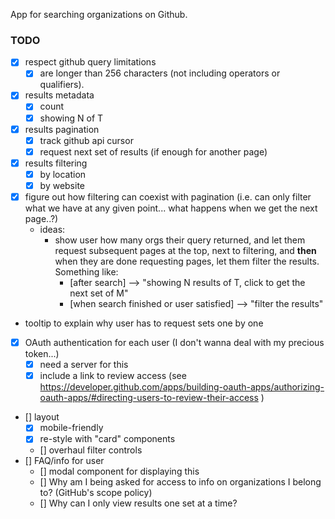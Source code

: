 App for searching organizations on Github.

### TODO
- [x] respect github query limitations
  - [x] are longer than 256 characters (not including operators or qualifiers).
- [x] results metadata
  - [x] count
  - [x] showing N of T
- [x] results pagination
  - [x] track github api cursor
  - [x] request next set of results (if enough for another page)
- [x] results filtering
  - [x] by location
  - [x] by website
- [x] figure out how filtering can coexist with pagination (i.e. can only filter what we have at any given point... what happens when we get the next page..?)
  - ideas:
    - show user how many orgs their query returned, and let them request subsequent pages at the top, next to filtering, and **then** when they are done requesting pages, let them filter the results. Something like:
      - [after search] --> "showing N results of T, click to get the next set of M"
      - [when search finished or user satisfied] --> "filter the results"
- tooltip to explain why user has to request sets one by one
- [x] OAuth authentication for each user (I don't wanna deal with my precious token...)
  - [x] need a server for this
  - [x] include a link to review access (see https://developer.github.com/apps/building-oauth-apps/authorizing-oauth-apps/#directing-users-to-review-their-access )
- [] layout
  - [x] mobile-friendly
  - [x] re-style with "card" components
  - [] overhaul filter controls
- [] FAQ/info for user
  - [] modal component for displaying this
  - [] Why am I being asked for access to info on organizations I belong to? (GitHub's scope policy)
  - [] Why can I only view results one set at a time?
